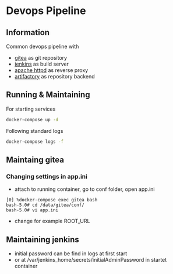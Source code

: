 # Devops Pipeline

## Information

Common devops pipeline with 
* [gitea](https://gitea.com) as git repository
* [jenkins](https://www.jenkins.io) as build server
* [apache httpd](https://httpd.apache.org) as reverse proxy
* [artifactory](https://jfrog.com/open-source/) as repository backend

## Running & Maintaining

For starting services 

```bash
docker-compose up -d
```
Following standard logs

```bash
docker-compose logs -f
```

## Maintaing gitea

### Changing settings in app.ini

* attach to running container, go to conf folder, open app.ini
```
[0] %docker-compose exec gitea bash
bash-5.0# cd /data/gitea/conf/
bash-5.0# vi app.ini 
```
* change for example ROOT_URL

## Maintaining jenkins

* initial password can be find in logs at first start
* or at /var/jenkins_home/secrets/initialAdminPassword in startet container
